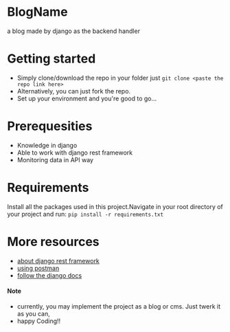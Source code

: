 # BlogName
a blog made by django as the backend handler


# Getting started
- Simply clone/download the repo in your folder just `git clone <paste the repo link here>`
- Alternatively, you can just fork the repo.
- Set up your environment and you're good to go...

# Prerequesities
- Knowledge in django
- Able to work with django rest framework
- Monitoring data in API way

# Requirements
Install all the packages used in this project.Navigate in your root directory of your project and run: `pip install -r requirements.txt`

# More resources
- [about django rest framework]()
- [using postman](https://www.postman.com/)
- [follow the django docs]()

#### Note
  - currently, you may implement the project as a blog or cms. Just twerk it as you can,
  - happy Coding!!

